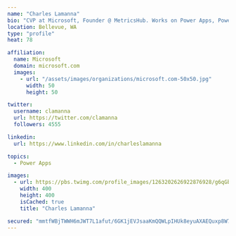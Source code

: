 ```yaml
---
name: "Charles Lamanna"
bio: "CVP at Microsoft, Founder @ MetricsHub. Works on Power Apps, Power Automate, Power Virtual Agent, Common Data Service and Dynamics 365."
location: Bellevue, WA
type: "profile"
heat: 78

affiliation:
  name: Microsoft
  domain: microsoft.com
  images:
    - url: "/assets/images/organizations/microsoft.com-50x50.jpg"
      width: 50
      height: 50

twitter:
  username: clamanna
  url: https://twitter.com/clamanna
  followers: 4555

linkedin:
  url: https://www.linkedin.com/in/charleslamanna

topics:
  - Power Apps

images:
  - url: https://pbs.twimg.com/profile_images/1263202626922876928/g6qGbHZ-_400x400.jpg
    width: 400
    height: 400
    isCached: true
    title: "Charles Lamanna"

secured: "mmtfWBjTWWH6mJWT7L1afut/6GK1jEVJsaaKmQQWLpIHUk8eyuAXAEQuxp8W7c0L8mI5S+HA27qmKw5nADS6z+BKWZ2jO/HVM3jFqYQJ5WrmVXYUi1Fq6F5UjDdOKnO1lgmAj/VCgPBC8oPWetgg0vRHBxz8Suc0As0pKgj5U3KLsun7DuLV/bAYMmgsib+yo0q9JU5A1ksRXYlEhXd+/PWyznSTlvlYJV2PuBIHdXkpK+8gd/gkhbGEoeCr3wacBW0oUAhbPNkuT37h6hh7GB0rO9C/+MZ7vxisZVHw2MgDAmHt9TsSJ0Yq+Srviz0i46Ywgtm1FAiN7SYzXuFtU82AyNOTrSd37nosvCXswm9KpAYcwU7YIfsYLDmHvz+Or3uVFe4LBZhXMgYW6cz5SHlqigei3Ccc7AvgskI3rYs=;PgqCDQ6RyRv2EZmqAfsfQw=="
---
```



